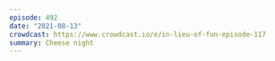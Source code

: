 ```yaml
---
episode: 492
date: "2021-08-13"
crowdcast: https://www.crowdcast.io/e/in-lieu-of-fun-episode-117
summary: Cheese night
---
```

